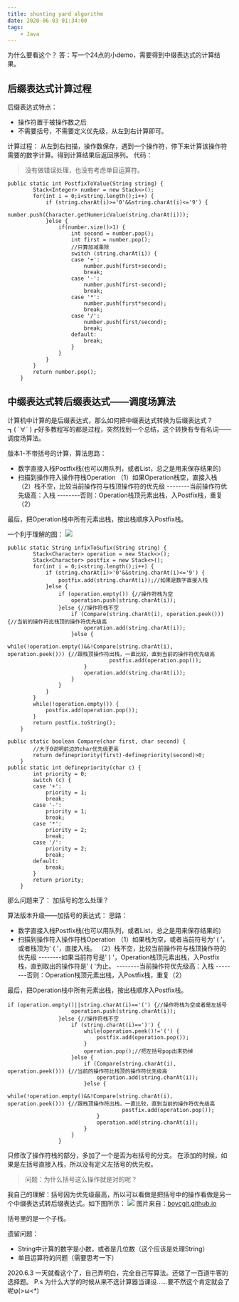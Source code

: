 ```yaml
---
title: shunting yard algorithm
date: 2020-06-03 01:34:00
tags:
    - Java
---
```


为什么要看这个？
答：写一个24点的小demo，需要得到中缀表达式的计算结果。

## 后缀表达式计算过程
后缀表达式特点：
- 操作符置于被操作数之后
- 不需要括号，不需要定义优先级，从左到右计算即可。

计算过程：
从左到右扫描，操作数保存，遇到一个操作符，停下来计算该操作符需要的数字计算。得到计算结果后返回序列。
代码：
>没有做错误处理，也没有考虑单目运算符。
```
public static int PostfixToValue(String string) {
		Stack<Integer> number = new Stack<>();
		for(int i = 0;i<string.length();i++) {
			if (string.charAt(i)>='0'&&string.charAt(i)<='9') {
				number.push(Character.getNumericValue(string.charAt(i)));
			}else {
				if(number.size()>1) {
					int second = number.pop();
					int first = number.pop();
					//只算加减乘除
					switch (string.charAt(i)) {
					case '+':
						number.push(first+second);
						break;
					case '-':
						number.push(first-second);
						break;
					case '*':
						number.push(first*second);
						break;
					case '/':
						number.push(first/second);
						break;
					default:
						break;
					}
				}
			}
		}
		return number.pop();
	}
```
## 中缀表达式转后缀表达式——调度场算法
计算机中计算的是后缀表达式，那么如何把中缀表达式转换为后缀表达式？
┓( ´∀` )┏好多教程写的都是过程，突然找到一个总结，这个转换有专有名词——调度场算法。

版本1-不带括号的计算，算法思路：

- 数字直接入栈Postfix栈(也可以用队列，或者List，总之是用来保存结果的)
- 扫描到操作符入操作符栈Operation
（1）如果Operation栈空，直接入栈
（2）栈不空，比较当前操作符与栈顶操作符的优先级
    --------当前操作符优先级高：入栈
    --------否则：Operation栈顶元素出栈，入Postfix栈，重复（2）

最后，把Operation栈中所有元素出栈，按出栈顺序入Postfix栈。

一个利于理解的图：
![](https://liam.page/uploads/images/ACS/Shunting_yard.png)
```
public static String infixToSufix(String string) {
		Stack<Character> operation = new Stack<>();
		Stack<Character> postfix = new Stack<>();
		for(int i = 0;i<string.length();i++) {
			if (string.charAt(i)>'0'&&string.charAt(i)<='9') {
				postfix.add(string.charAt(i));//如果是数字直接入栈
			}else {
				if (operation.empty()) {//操作符栈为空
					operation.push(string.charAt(i));
				}else {//操作符栈不空
					if (Compare(string.charAt(i), operation.peek())) {//当前的操作符比栈顶的操作符优先级高
						operation.add(string.charAt(i));
					}else {
						while(!operation.empty()&&!Compare(string.charAt(i), operation.peek())) {//跟栈顶操作符出栈，一直比较，直到当前的操作符优先级高
								postfix.add(operation.pop());
						}
						operation.add(string.charAt(i));
					}
				}
			}
		}
		while(!operation.empty()) {
			postfix.add(operation.pop());
		}
		return postfix.toString();
	}

public static boolean Compare(char first, char second) {
		//大于0说明前边的char优先级更高
		return definepriority(first)-definepriority(second)>0;
	}
public static int definepriority(char c) {
        int priority = 0;
		switch (c) {
		case '+':
			priority = 1;
			break;
		case '-':
			priority = 1;
			break;
		case '*':
			priority = 2;
			break;
		case '/':
			priority = 2;
			break;
		default:
			break;
		}
		return priority;
	}
```
那么问题来了：
加括号的怎么处理？

算法版本升级——加括号的表达式：
思路：

- 数字直接入栈Postfix栈(也可以用队列，或者List，总之是用来保存结果的)
- 扫描到操作符入操作符栈Operation
（1）如果栈为空，或者当前符号为‘ ( ’，或者栈顶为' ( '，直接入栈。
（2）栈不空，比较当前操作符与栈顶操作符的优先级
--------如果当前符号是' ) '，Operation栈顶元素出栈，入Postfix栈，直到取出的操作符是' ( '为止。
    --------当前操作符优先级高：入栈
    --------否则：Operation栈顶元素出栈，入Postfix栈，重复（2）


最后，把Operation栈中所有元素出栈，按出栈顺序入Postfix栈。
```
if (operation.empty()||string.charAt(i)=='(') {//操作符栈为空或者是左括号
					operation.push(string.charAt(i));
				}else {//操作符栈不空
					if (string.charAt(i)==')') {
						while(operation.peek()!='(') {
							postfix.add(operation.pop());
						}
						operation.pop();//把左括号pop出来扔掉
					}else {
						if (Compare(string.charAt(i), operation.peek())) {//当前的操作符比栈顶的操作符优先级高
							operation.add(string.charAt(i));
						}else {
							while(!operation.empty()&&!Compare(string.charAt(i), operation.peek())) {//跟栈顶操作符出栈，一直比较，直到当前的操作符优先级高
									postfix.add(operation.pop());
							}
							operation.add(string.charAt(i));
						}
					}
				}
```
只修改了操作符栈的部分，多加了一个是否为右括号的分支。
在添加的时候，如果是左括号直接入栈，所以没有定义左括号的优先权。

>问题：为什么括号这么操作就是对的呢？

我自己的理解：括号因为优先级最高，所以可以看做是把括号中的操作看做是另一个中缀表达式转后缀表达式。如下图所示：
![](https://img.alicdn.com/tfs/TB12TZZbbvpK1RjSZFqXXcXUVXa-672-414.png_640x640.jpg)
图片来自：[boycgit.github.io](https://boycgit.github.io/algorithm-shunting-yard/)

括号里的是一个子栈。

遗留问题：
- String中计算的数字是小数，或者是几位数（这个应该是处理String）
- 单目运算符的问题（需要思考一下）

2020.6.3 一天就看这个了，自己弄明白，完全自己写算法。还做了一百道牛客的选择题。
P.s 为什么大学的时候从来不选计算器当课设……要不然这个肯定就会了呢φ(>ω<*) 


